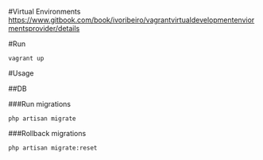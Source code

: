 #Virtual Environments
https://www.gitbook.com/book/ivoribeiro/vagrantvirtualdevelopmentenviormentsprovider/details

#Run

``` vagrant up ```

#Usage

##DB
 
###Run migrations

``` php artisan migrate ```

###Rollback migrations

``` php artisan migrate:reset ```



